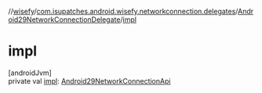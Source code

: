 //[wisefy](../../../index.md)/[com.isupatches.android.wisefy.networkconnection.delegates](../index.md)/[Android29NetworkConnectionDelegate](index.md)/[impl](impl.md)

# impl

[androidJvm]\
private val [impl](impl.md): [Android29NetworkConnectionApi](../-android29-network-connection-api/index.md)
